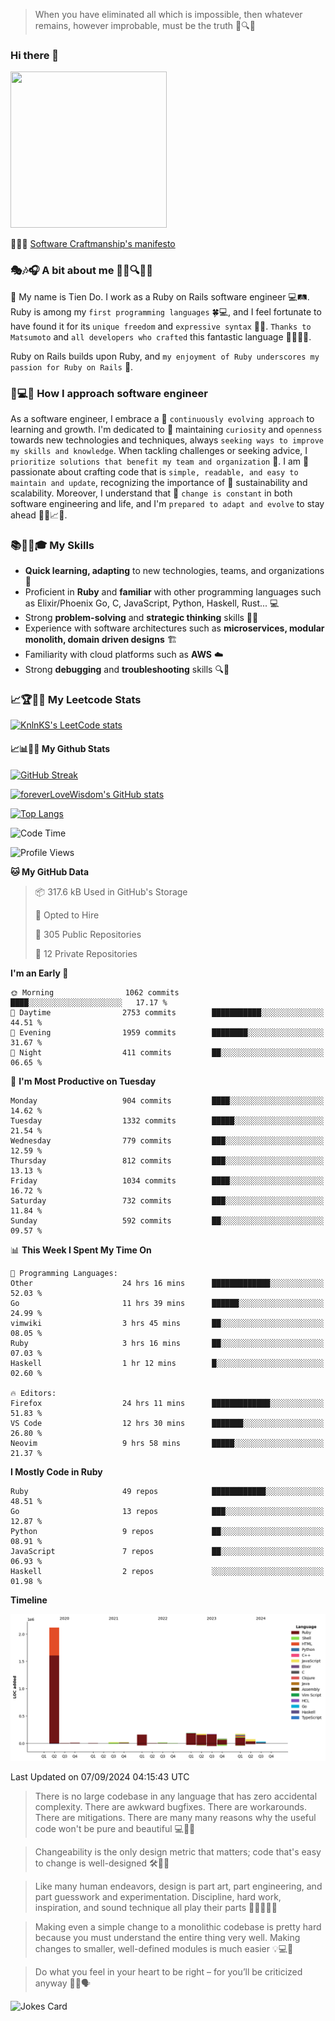 > When you have eliminated all which is impossible, then whatever remains, however improbable, must be the truth 🤔🔍💡
### Hi there 👋

<!--
**foreverLoveWisdom/foreverLoveWisdom** is a ✨ _special_ ✨ repository because its `README.md` (this file) appears on your GitHub profile.

Here are some ideas to get you started:

- 🔭 I’m currently working on ...
- 🌱 I’m currently learning ...
- 👯 I’m looking to collaborate on ...
- 🤔 I’m looking for help with ...
- 💬 Ask me about ...
- 📫 How to reach me: ...
- 😄 Pronouns: ...
- ⚡ Fun fact: ...
-->

<img src="https://codecondo.com/wp-content/uploads/2017/09/railslogo.png" width="250" height="250">

 📜🔨🌟 [Software Craftmanship's manifesto](http://manifesto.softwarecraftsmanship.org/)

### 🎭🎶🎧 A bit about me 🕵️‍♀️🔍🕵️‍♂️
👋 My name is Tien Do. I work as a Ruby on Rails software engineer 💻🛤️. Ruby is among my `first programming languages` 🍀💻, and I feel fortunate to have found it for its `unique freedom` and `expressive syntax` 🤗💬. `Thanks to Matsumoto` and `all developers who crafted` this fantastic language 🙏👨‍💻🌟.

Ruby on Rails builds upon Ruby, and `my enjoyment of Ruby underscores my passion for Ruby on Rails` 🤩.

### 🤔💻🔨 How I approach software engineer
As a software engineer, I embrace a 🔄 `continuously evolving approach` to learning and growth. I'm dedicated to 🤔 maintaining `curiosity` and `openness` towards new technologies and techniques, always `seeking ways to improve my skills and knowledge`. When tackling challenges or seeking advice, I `prioritize solutions that benefit my team and organization` 👥. I am 🎉 passionate about crafting code that is `simple, readable, and easy to maintain and update`, recognizing the importance of 🌱 sustainability and scalability. Moreover, I understand that 🌊 `change is constant` in both software engineering and life, and I'm `prepared to adapt and evolve` to stay ahead 🏃‍♂️📈🔄.

### 📚🧑‍💻🎓 My Skills
- **Quick learning, adapting** to new technologies, teams, and organizations 🚀
- Proficient in **Ruby** and **familiar** with other programming languages such as Elixir/Phoenix Go, C, JavaScript, Python, Haskell, Rust... 💻
- Strong **problem-solving** and **strategic thinking** skills 🤔💡
- Experience with software architectures such as **microservices, modular monolith, domain driven designs** 🏗️
- Familiarity with cloud platforms such as **AWS** ☁️ 
- Strong **debugging** and **troubleshooting** skills 🔍🐞


### 📈🏆🧑‍💻 My Leetcode Stats
[![KnlnKS's LeetCode stats](https://leetcode-stats-six.vercel.app/?username=foreverLoveWisdom&theme=dark)](https://github.com/KnlnKS/leetcode-stats)

#### 📈📊👨‍💻  My Github Stats

[![GitHub Streak](https://github-readme-streak-stats.herokuapp.com/?user=foreverLoveWisdom&theme=dracula)](https://git.io/streak-stats)
&nbsp;
&nbsp;

[![foreverLoveWisdom's GitHub stats](https://github-readme-stats.vercel.app/api?username=foreverLoveWisdom&show_icons=true&theme=react&count_private=true)](https://github.com/anuraghazra/github-readme-stats)

[![Top Langs](https://github-readme-stats.vercel.app/api/top-langs/?username=foreverLoveWisdom&show_icons=true&theme=vue-dark)](https://github.com/anuraghazra/github-readme-stats)

<!--START_SECTION:waka-->
![Code Time](http://img.shields.io/badge/Code%20Time-3%2C244%20hrs%206%20mins-blue)

![Profile Views](http://img.shields.io/badge/Profile%20Views-2-blue)

**🐱 My GitHub Data** 

> 📦 317.6 kB Used in GitHub's Storage 
 > 
> 💼 Opted to Hire
 > 
> 📜 305 Public Repositories 
 > 
> 🔑 12 Private Repositories 
 > 
**I'm an Early 🐤** 

```text
🌞 Morning                1062 commits        ████░░░░░░░░░░░░░░░░░░░░░   17.17 % 
🌆 Daytime                2753 commits        ███████████░░░░░░░░░░░░░░   44.51 % 
🌃 Evening                1959 commits        ████████░░░░░░░░░░░░░░░░░   31.67 % 
🌙 Night                  411 commits         ██░░░░░░░░░░░░░░░░░░░░░░░   06.65 % 
```
📅 **I'm Most Productive on Tuesday** 

```text
Monday                   904 commits         ████░░░░░░░░░░░░░░░░░░░░░   14.62 % 
Tuesday                  1332 commits        █████░░░░░░░░░░░░░░░░░░░░   21.54 % 
Wednesday                779 commits         ███░░░░░░░░░░░░░░░░░░░░░░   12.59 % 
Thursday                 812 commits         ███░░░░░░░░░░░░░░░░░░░░░░   13.13 % 
Friday                   1034 commits        ████░░░░░░░░░░░░░░░░░░░░░   16.72 % 
Saturday                 732 commits         ███░░░░░░░░░░░░░░░░░░░░░░   11.84 % 
Sunday                   592 commits         ██░░░░░░░░░░░░░░░░░░░░░░░   09.57 % 
```


📊 **This Week I Spent My Time On** 

```text
💬 Programming Languages: 
Other                    24 hrs 16 mins      █████████████░░░░░░░░░░░░   52.03 % 
Go                       11 hrs 39 mins      ██████░░░░░░░░░░░░░░░░░░░   24.99 % 
vimwiki                  3 hrs 45 mins       ██░░░░░░░░░░░░░░░░░░░░░░░   08.05 % 
Ruby                     3 hrs 16 mins       ██░░░░░░░░░░░░░░░░░░░░░░░   07.03 % 
Haskell                  1 hr 12 mins        █░░░░░░░░░░░░░░░░░░░░░░░░   02.60 % 

🔥 Editors: 
Firefox                  24 hrs 11 mins      █████████████░░░░░░░░░░░░   51.83 % 
VS Code                  12 hrs 30 mins      ███████░░░░░░░░░░░░░░░░░░   26.80 % 
Neovim                   9 hrs 58 mins       █████░░░░░░░░░░░░░░░░░░░░   21.37 % 
```

**I Mostly Code in Ruby** 

```text
Ruby                     49 repos            ████████████░░░░░░░░░░░░░   48.51 % 
Go                       13 repos            ███░░░░░░░░░░░░░░░░░░░░░░   12.87 % 
Python                   9 repos             ██░░░░░░░░░░░░░░░░░░░░░░░   08.91 % 
JavaScript               7 repos             ██░░░░░░░░░░░░░░░░░░░░░░░   06.93 % 
Haskell                  2 repos             ░░░░░░░░░░░░░░░░░░░░░░░░░   01.98 % 
```



**Timeline**

![Lines of Code chart](https://raw.githubusercontent.com/foreverLoveWisdom/foreverLoveWisdom/main/assets/bar_graph.png)


 Last Updated on 07/09/2024 04:15:43 UTC
<!--END_SECTION:waka-->


> There is no large codebase in any language that has zero accidental complexity. There are awkward bugfixes. There are workarounds. There are mitigations.
> There are many many reasons why the useful code won't be pure and beautiful 💻🐞🤔

> Changeability is the only design metric that matters; code that's easy to change is well-designed 🛠️🔄🎨

> Like many human endeavors, design is part art, part engineering, and part guesswork and experimentation. Discipline, hard work, inspiration, and sound technique all play their parts 🎨🧑‍💻🔬🧪

> Mak­ing even a sim­ple change to a mono­lith­ic code­base is pret­ty hard because you must under­stand the entire thing very well. Mak­ing changes to small­er, well-defined mod­ules is much easier 💡💻🤔
 
 > Do what you feel in your heart to be right – for you’ll be criticized anyway 💖🙏🗣️ 
 
![Jokes Card](https://readme-jokes.vercel.app/api)
